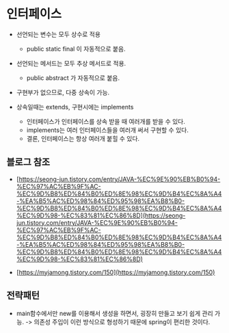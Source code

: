 # 인터페이스

* 선언되는 변수는 모두 상수로 적용
    - public static final 이 자동적으로 붙음.
* 선언되는 메서드는 모두 추상 메서드로 적용.
    - public abstract 가 자동적으로 붙음.

* 구현부가 없으므로, 다중 상속이 가능.
* 상속일때는 extends, 구현시에는 implements
    - 인터페이스가 인터페이스를 상속 받을 때 여러개를 받을 수 있다.
    - implements는 여러 인터페이스들을 여러개 써서 구현할 수 있다.
    - 결론, 인터페이스는 항상 여러개 붙힐 수 있다.


## 블로그 참조

* [https://seong-jun.tistory.com/entry/JAVA-%EC%9E%90%EB%B0%94-%EC%97%AC%EB%9F%AC-%EC%9D%B8%ED%84%B0%ED%8E%98%EC%9D%B4%EC%8A%A4-%EA%B5%AC%ED%98%84%ED%95%98%EA%B8%B0-%EC%9D%B8%ED%84%B0%ED%8E%98%EC%9D%B4%EC%8A%A4%EC%9D%98-%EC%83%81%EC%86%8D](https://seong-jun.tistory.com/entry/JAVA-%EC%9E%90%EB%B0%94-%EC%97%AC%EB%9F%AC-%EC%9D%B8%ED%84%B0%ED%8E%98%EC%9D%B4%EC%8A%A4-%EA%B5%AC%ED%98%84%ED%95%98%EA%B8%B0-%EC%9D%B8%ED%84%B0%ED%8E%98%EC%9D%B4%EC%8A%A4%EC%9D%98-%EC%83%81%EC%86%8D)


* [https://myjamong.tistory.com/150](https://myjamong.tistory.com/150)



## 전략패턴

* main함수에서만 new를 이용해서 생성을 하면서, 굉장히 만들고 보기 쉽게 관리 가능.
-> 의존성 주입이 이런 방식으로 형성하기 때문에  spring이 편리한 것이다.